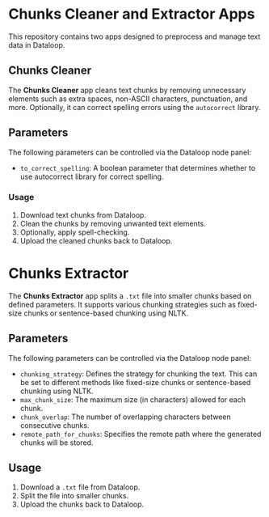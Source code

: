 # Chunks Cleaner and Extractor Apps

This repository contains two apps designed to preprocess and manage text data in Dataloop.

## Chunks Cleaner

The **Chunks Cleaner** app cleans text chunks by removing unnecessary elements such as extra spaces, non-ASCII characters, punctuation, and more. Optionally, it can correct spelling errors using the `autocorrect` library.

## Parameters

The following parameters can be controlled via the Dataloop node panel:

- `to_correct_spelling`: A boolean parameter that determines whether to use autocorrect library for correct spelling.

### Usage
1. Download text chunks from Dataloop.
2. Clean the chunks by removing unwanted text elements.
3. Optionally, apply spell-checking.
4. Upload the cleaned chunks back to Dataloop.

# Chunks Extractor

The **Chunks Extractor** app splits a `.txt` file into smaller chunks based on defined parameters. It supports various chunking strategies such as fixed-size chunks or sentence-based chunking using NLTK.


## Parameters

The following parameters can be controlled via the Dataloop node panel:

- `chunking_strategy`: Defines the strategy for chunking the text. This can be set to different methods like fixed-size chunks or sentence-based chunking using NLTK.
- `max_chunk_size`: The maximum size (in characters) allowed for each chunk.
- `chunk_overlap`: The number of overlapping characters between consecutive chunks.
- `remote_path_for_chunks`: Specifies the remote path where the generated chunks will be stored.


## Usage

1. Download a `.txt` file from Dataloop.
2. Split the file into smaller chunks.
3. Upload the chunks back to Dataloop.



